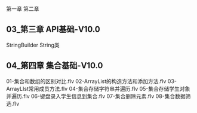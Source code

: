 第一章
第二章
## 03_第三章 API基础-V10.0
  StringBuilder
  String类
## 04_第四章 集合基础-V10.0


01-集合和数组的区别对比.flv
02-ArrayList的构造方法和添加方法.flv
03-ArrayLIst常用成员方法.flv
04-集合存储字符串并遍历.flv
05-集合存储学生对象并遍历.flv
06-键盘录入学生信息到集合.flv
07-集合删除元素.flv
08-集合数据筛选.flv